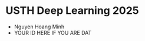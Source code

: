 USTH Deep Learning 2025
==========================

* Nguyen Hoang Minh
* YOUR ID HERE IF YOU ARE DAT
